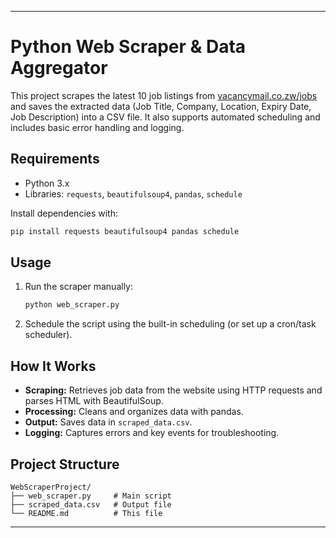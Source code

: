 

---

# Python Web Scraper & Data Aggregator

This project scrapes the latest 10 job listings from [vacancymail.co.zw/jobs](https://vacancymail.co.zw/jobs/) and saves the extracted data (Job Title, Company, Location, Expiry Date, Job Description) into a CSV file. It also supports automated scheduling and includes basic error handling and logging.

## Requirements

- Python 3.x
- Libraries: `requests`, `beautifulsoup4`, `pandas`, `schedule`

Install dependencies with:

```bash
pip install requests beautifulsoup4 pandas schedule
```

## Usage

1. Run the scraper manually:

   ```bash
   python web_scraper.py
   ```

2. Schedule the script using the built-in scheduling (or set up a cron/task scheduler).

## How It Works

- **Scraping:** Retrieves job data from the website using HTTP requests and parses HTML with BeautifulSoup.
- **Processing:** Cleans and organizes data with pandas.
- **Output:** Saves data in `scraped_data.csv`.
- **Logging:** Captures errors and key events for troubleshooting.

## Project Structure

```
WebScraperProject/
├── web_scraper.py     # Main script
├── scraped_data.csv   # Output file
└── README.md          # This file
```

--- 
